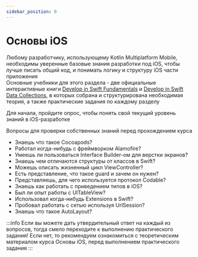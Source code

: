 ```yaml
---
sidebar_position: 0
---
```


# Основы iOS

Любому разработчику, использующему Kotlin Multiplatform Mobile, необходимы уверенные базовые знания разработки под iOS,
чтобы лучше писать общий код, и понимать логику и структуру iOS части приложения  
Основные учебники для этого раздела - две официальные интерактивные
книги [Develop in Swift Fundamentals](https://books.apple.com/ru/book/develop-in-swift-fundamentals/id1556365994?l=en)
и [Develop in Swift Data Collections](https://books.apple.com/ru/book/develop-in-swift-fundamentals/id1556365994?l=en),
в которых собрана и структурирована необходимая теория, а также практические задания по каждому разделу

Для начала, пройдите опрос, чтобы понять свой текущий уровень знаний в iOS-разработке

Вопросы для проверки собственных знаний перед прохождением курса

- Знаешь что такое Cocoapods?
- Работал когда-нибудь с фреймворком Alamofire?
- Умеешь ли пользоваться Interface Builder-ом для верстки экранов?
- Знаешь чем отличаются структуры от классов в Swift?
- Можешь описать жизненный цикл ViewController?
- Есть представление, что такое guard и зачем он нужен?
- Представляешь, для чего используется протокол Codable?
- Знаешь как работать с приведением типов в iOS?
- Был ли опыт работы с UITableView?
- Использовал когда-нибудь Extensions в Swift?
- Пробовал работать с сетью используя UrlSession?
- Знаешь что такое AutoLayout?

:::info
Если вы можете дать утвердительный ответ на каждый из вопросов, тогда смело переходите к выполнению практического
задания! Если нет, то рекомендуем ознакомиться с теоретическим материалом курса Основы iOS, перед выполнением
практического задания
:::